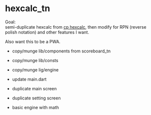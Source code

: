 # hexcalc_tn

Goal:<br>
semi-duplicate hexcalc from [cp hexcalc](https://www.fileviewer.com/cphexcalc/), then modify for RPN (reverse polish notation) and other features I want.

Also want this to be a PWA.



- copy/munge lib/components from scoreboard_tn
- copy/munge lib/consts
- copy/munge lig/engine
- update main.dart

- duplicate main screen
- duplicate setting screen
- basic engine with math

